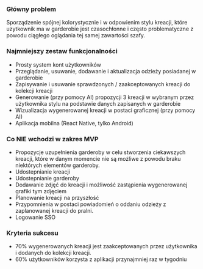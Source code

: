 ### Główny problem
Sporządzenie spójnej kolorystycznie i w odpowienim stylu kreacji, które uzytkownik ma w garderobie jest czasochłonne i często problematyczne z powodu ciągłego oglądania tej samej zawartości szafy.

### Najmniejszy zestaw funkcjonalności
- Prosty system kont użytkowników
- Przeglądanie, usuwanie, dodawanie i aktualizacja odzieży posiadanej w garderobie
- Zapisywanie i usuwanie sprawdzonych / zaakceptowanych kreacji do kolekcji kreacji
- Generowanie (przy pomocy AI) propozycji 3 kreacji w wybranym przez użytkownika stylu na podstawie danych zapisanych w garderobie
- Wizualizacja wygenerowanej kreacji w postaci graficznej (przy pomocy AI)
- Aplikacja mobilna (React Native, tylko Android)

### Co NIE wchodzi w zakres MVP
- Propozycje uzupełnienia garderoby w celu stworzenia ciekawszych kreacji, które w danym momencie nie są możliwe z powodu braku niektórych elementów garderoby.
- Udostepnianie kreacji
- Udostepnianie garderoby
- Dodawanie zdjęć do kreacji i możliwość zastąpienia wygenerowanej grafiki tym zdjęciem
- Planowanie kreacji na przyszłość
- Przypomnienia w postaci powiadomień o oddaniu odzieży z zaplanowanej kreacji do pralni.
- Logowanie SSO

### Kryteria sukcesu
- 70% wygenerowanych kreacji jest zaakceptowanych przez użytkownika i dodanych do kolekcji kreacji.
- 60% użytkowników korzysta z aplikacji przynajmniej raz w tygodniu

